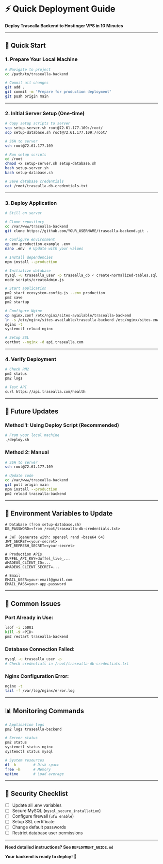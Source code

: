 # ⚡ Quick Deployment Guide

**Deploy Trasealla Backend to Hostinger VPS in 10 Minutes**

---

## 🚀 **Quick Start**

### **1. Prepare Your Local Machine**

```bash
# Navigate to project
cd /path/to/trasealla-backend

# Commit all changes
git add .
git commit -m "Prepare for production deployment"
git push origin main
```

---

### **2. Initial Server Setup** (One-time)

```bash
# Copy setup scripts to server
scp setup-server.sh root@72.61.177.109:/root/
scp setup-database.sh root@72.61.177.109:/root/

# SSH to server
ssh root@72.61.177.109

# Run setup scripts
cd /root
chmod +x setup-server.sh setup-database.sh
bash setup-server.sh
bash setup-database.sh

# Save database credentials
cat /root/trasealla-db-credentials.txt
```

---

### **3. Deploy Application**

```bash
# Still on server

# Clone repository
cd /var/www/trasealla-backend
git clone https://github.com/YOUR_USERNAME/trasealla-backend.git .

# Configure environment
cp env.production.example .env
nano .env  # Update with your values

# Install dependencies
npm install --production

# Initialize database
mysql -u trasealla_user -p trasealla_db < create-normalized-tables.sql
node scripts/createAdmin.js

# Start application
pm2 start ecosystem.config.js --env production
pm2 save
pm2 startup

# Configure Nginx
cp nginx.conf /etc/nginx/sites-available/trasealla-backend
ln -s /etc/nginx/sites-available/trasealla-backend /etc/nginx/sites-enabled/
nginx -t
systemctl reload nginx

# Setup SSL
certbot --nginx -d api.trasealla.com
```

---

### **4. Verify Deployment**

```bash
# Check PM2
pm2 status
pm2 logs

# Test API
curl https://api.trasealla.com/health
```

---

## 🔄 **Future Updates**

### **Method 1: Using Deploy Script** (Recommended)
```bash
# From your local machine
./deploy.sh
```

### **Method 2: Manual**
```bash
# SSH to server
ssh root@72.61.177.109

# Update code
cd /var/www/trasealla-backend
git pull origin main
npm install --production
pm2 reload trasealla-backend
```

---

## 📝 **Environment Variables to Update**

```env
# Database (from setup-database.sh)
DB_PASSWORD=<from /root/trasealla-db-credentials.txt>

# JWT (generate with: openssl rand -base64 64)
JWT_SECRET=<your-secret>
JWT_REFRESH_SECRET=<your-secret>

# Production APIs
DUFFEL_API_KEY=duffel_live_...
AMADEUS_CLIENT_ID=...
AMADEUS_CLIENT_SECRET=...

# Email
EMAIL_USER=your-email@gmail.com
EMAIL_PASS=your-app-password
```

---

## 🚨 **Common Issues**

### **Port Already in Use:**
```bash
lsof -i :5001
kill -9 <PID>
pm2 restart trasealla-backend
```

### **Database Connection Failed:**
```bash
mysql -u trasealla_user -p
# Check credentials in /root/trasealla-db-credentials.txt
```

### **Nginx Configuration Error:**
```bash
nginx -t
tail -f /var/log/nginx/error.log
```

---

## 📊 **Monitoring Commands**

```bash
# Application logs
pm2 logs trasealla-backend

# Server status
pm2 status
systemctl status nginx
systemctl status mysql

# System resources
df -h        # Disk space
free -h      # Memory
uptime       # Load average
```

---

## 🔐 **Security Checklist**

- [ ] Update all .env variables
- [ ] Secure MySQL (`mysql_secure_installation`)
- [ ] Configure firewall (`ufw enable`)
- [ ] Setup SSL certificate
- [ ] Change default passwords
- [ ] Restrict database user permissions

---

**Need detailed instructions? See `DEPLOYMENT_GUIDE.md`**

**Your backend is ready to deploy!** 🚀

